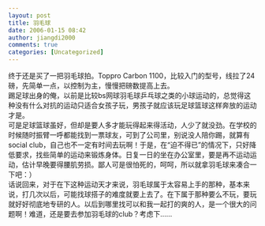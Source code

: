 ```yaml
---
layout: post
title: 羽毛球
date: 2006-01-15 08:42
author: jiangdi2000
comments: true
categories: [Uncategorized]
---
```

<div id="msgcns!C840C88DA912213B!562" class="bvMsg"><div>终于还是买了一把羽毛球拍。Toppro Carbon 1100，比较入门的型号，线拉了24磅，先简单一点，以控制为主，慢慢把磅数提高上去。</div>
<div>踢足球出身的俺，以前是比较bs网球羽毛球乒乓球之类的小球运动的，总觉得这种没有什么对抗的运动只适合女孩子玩，男孩子就应该玩足球篮球这样奔放的运动才是。</div>
<div>可是足球篮球虽好，但却是要人多才能玩得起来得活动，人少了就没劲。在学校的时候随时振臂一呼都能找到一票球友，可到了公司里，别说没人陪你踢，就算有social club，自己也不一定有时间去玩啊！于是，在“迫不得已”的情况下，只好降低要求，找些简单的运动来锻炼身体。日复一日的坐在办公室里，要是再不运动运动，估计早晚要得腰肌劳损。鄙人可是很怕死的，呵呵，所以就拿羽毛球来凑合一下吧：）</div>
<div>话说回来，对于在下这种运动天才来说，羽毛球属于太容易上手的那种，基本来说，打几次以后，可能找球搭子的难度就要上去了。在下属于那种要么不玩，要玩就好好彻底地专研的人。以后到哪里找可以和我一起打的爽的人，是一个很大的问题啊！难道，还是要去参加羽毛球的club？考虑下……</div></div>

